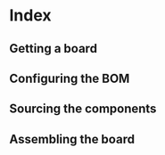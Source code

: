 
# Index
## Getting a board
## Configuring the BOM
## Sourcing the components
## Assembling the board
